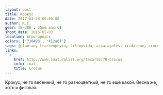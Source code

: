 ```yaml
---
layout: post
title: Крокус
date: 2017-03-28 00:00:00
author: К.С.
gear: [E-300 , 35mm macro]
shoot_date: 2016-05-03
location: Агрогородок
colors: ['726493', '412a6f']
tags: [plantae, tracheophyta, liliopsida, asparagales, iridaceae, crocus]
links:
  -
    href: http://www.inaturalist.org/taxa/55770-Crocus
    info: inat
    title: Crocus
---
```


Крокус, не то весенний, не то разноцветный, не то ещё какой. Весна же, хоть и фиговая.
